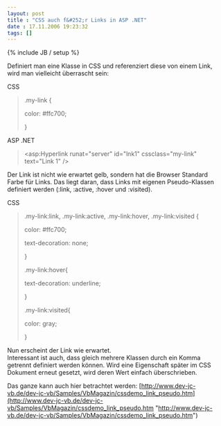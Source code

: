 ```yaml
---
layout: post
title : "CSS auch f&#252;r Links in ASP .NET"
date : 17.11.2006 19:23:32
tags: []
---
```

{% include JB / setup %}

Definiert man eine Klasse in CSS und referenziert diese von einem Link, wird man vielleicht überrascht sein:

CSS

> .my-link {
> 
> color: #ffc700;
> 
> }

ASP .NET

> <asp:Hyperlink runat="server" id="lnk1" cssclass="my-link" text="Link 1" />

Der Link ist nicht wie erwartet gelb, sondern hat die Browser Standard Farbe für Links. Das liegt daran, dass Links mit eigenen Pseudo-Klassen definiert werden (:link, :active, :hover und :visited).

CSS

> .my-link:link, .my-link:active, .my-link:hover, .my-link:visited {
> 
> color: #ffc700;
> 
> text-decoration: none;
> 
> }
> 
> .my-link:hover{
> 
> text-decoration: underline;
> 
> }
> 
> .my-link:visited{
> 
> color: gray;
> 
> }

Nun erscheint der Link wie erwartet.  
Interessant ist auch, dass gleich mehrere Klassen durch ein Komma getrennt definiert werden können. Wird eine Eigenschaft später im CSS Dokument erneut gesetzt, wird deren Wert einfach überschrieben.

Das ganze kann auch hier betrachtet werden: [http://www.dev-jc-vb.de/dev-jc-vb/Samples/VbMagazin/cssdemo_link_pseudo.htm](http://www.dev-jc-vb.de/dev-jc-vb/Samples/VbMagazin/cssdemo_link_pseudo.htm "http://www.dev-jc-vb.de/dev-jc-vb/Samples/VbMagazin/cssdemo_link_pseudo.htm")
